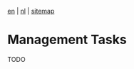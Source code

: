 [en](/en/frocole_tasks_administrator) | [nl](/nl/frocole_tasks_administrator) | [sitemap](/en/sitemap)

# Management Tasks

TODO
